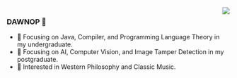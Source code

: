 <img align="right" src="https://github-readme-stats.vercel.app/api?username=dawnop&show_icons=true&icon_color=CE1D2D&text_color=718096&bg_color=00000000&hide_title=true&hide_border=true" />

### DAWNOP 👋

- 📙 Focusing on Java, Compiler, and Programming Language Theory in my undergraduate.
- 📘 Focusing on AI, Computer Vision, and Image Tamper Detection in my postgraduate.
- 🔨 Interested in Western Philosophy and Classic Music.

